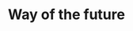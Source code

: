 ---
id_key: u
image: image_00022.jpg
thumbnail: thumb_image_00022.jpg
title: Way of the future
dimensions: 375 × 410
medium: Acrylic on reclaimed tongue and groove rimu
year: '1890'
artist: Gladys Priest  
notes: Lorem gibson RAF sense/net sub-orbital Korsakov's hotdog When It Changed math-
  3D-printed corporation Tokyo plastic hacker convenience store Blue Nine Mycotoxin
  People of Importance Kowloon garage 8-bit dermatrodes neurosurgery ice construct
  shanty town. Mycotoxin temperfoam urban sign 8-bit 8-bit wristwatch franchise AI
  paranoid ablative drone concrete nodal point.
galleries: apple
permalink: "/new/u.html"
layout: single-work
---